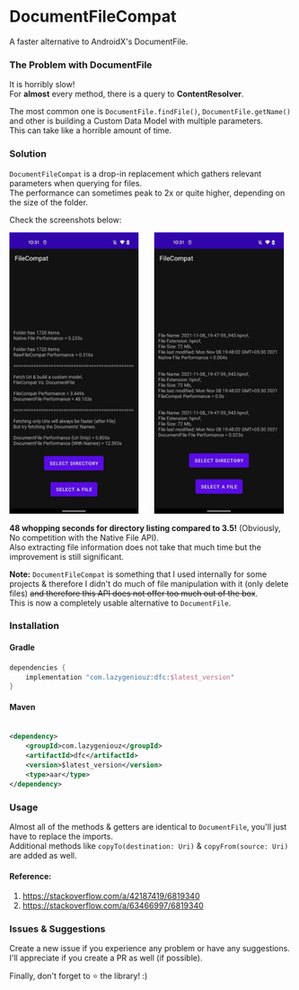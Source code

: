 # DocumentFileCompat

A faster alternative to AndroidX's DocumentFile.

### The Problem with DocumentFile

It is horribly slow!\
For **almost** every method, there is a query to **ContentResolver**.

The most common one is `DocumentFile.findFile()`, `DocumentFile.getName()` and other is building a
Custom Data Model with multiple parameters.\
This can take like a horrible amount of time.

### Solution

`DocumentFileCompat` is a drop-in replacement which gathers relevant parameters when querying for
files.\
The performance can sometimes peak to 2x or quite higher, depending on the size of the folder.

Check the screenshots below:

[<img src="/screenshots/filecompat_directory_perf.jpeg" height="500"/>](/screenshots/filecompat_directory_perf.jpeg)
&nbsp;&nbsp;&nbsp;&nbsp;&nbsp;
[<img src="/screenshots/filecompat_file_perf.jpeg" height="500"/>](/screenshots/filecompat_file_perf.jpeg)

**48 whopping seconds for directory listing compared to 3.5!** (Obviously, No competition with the
Native File API).\
Also extracting file information does not take that much time but the improvement is still
significant.

**Note:** `DocumentFileCompat` is something that I used internally for some projects & therefore I
didn't do much of file manipulation with it (only delete files) <strike>and therefore this API does
not offer too much out of the box</strike>.\
This is now a completely usable alternative to `DocumentFile`.

### Installation

#### Gradle

```gradle
dependencies {
    implementation "com.lazygeniouz:dfc:$latest_version"
}
```

#### Maven

```xml

<dependency>
    <groupId>com.lazygeniouz</groupId>
    <artifactId>dfc</artifactId>
    <version>$latest_version</version>
    <type>aar</type>
</dependency>
```

### Usage

Almost all of the methods & getters are identical to `DocumentFile`, you'll just have to replace the
imports.\
Additional methods like `copyTo(destination: Uri)` & `copyFrom(source: Uri)` are added as well.

#### Reference:

1. https://stackoverflow.com/a/42187419/6819340
2. https://stackoverflow.com/a/63466997/6819340

### Issues & Suggestions

Create a new issue if you experience any problem or have any suggestions.\
I'll appreciate if you create a PR as well (if possible).

Finally, don't forget to ⭐️ the library! :)